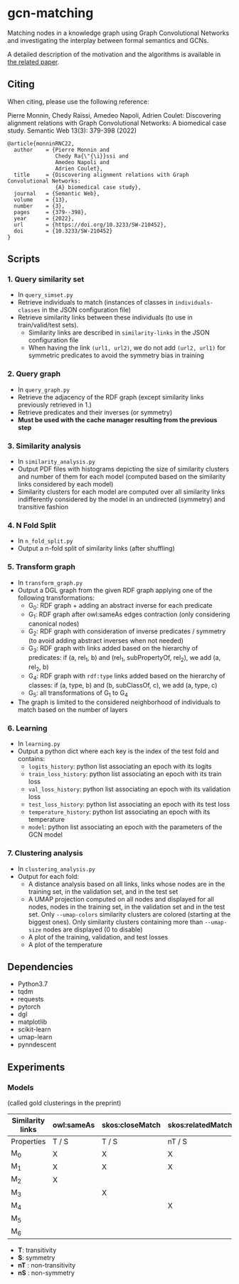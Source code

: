 # gcn-matching

Matching nodes in a knowledge graph using Graph Convolutional Networks and investigating the interplay between formal semantics and GCNs.

A detailed description of the motivation and the algorithms is available in [the related paper](https://doi.org/10.3233/SW-210452).

## Citing

When citing, please use the following reference:

Pierre Monnin, Chedy Raïssi, Amedeo Napoli, Adrien Coulet: Discovering alignment relations with Graph Convolutional Networks: A biomedical case study. Semantic Web 13(3): 379-398 (2022)

```
@article{monninRNC22,
  author    = {Pierre Monnin and
               Chedy Ra{\"{\i}}ssi and
               Amedeo Napoli and
               Adrien Coulet},
  title     = {Discovering alignment relations with Graph Convolutional Networks:
               {A} biomedical case study},
  journal   = {Semantic Web},
  volume    = {13},
  number    = {3},
  pages     = {379--398},
  year      = {2022},
  url       = {https://doi.org/10.3233/SW-210452},
  doi       = {10.3233/SW-210452}
}
```

## Scripts

### 1. Query similarity set

* In ``query_simset.py``
* Retrieve individuals to match (instances of classes in ``individuals-classes`` in the JSON configuration file)
* Retrieve similarity links between these individuals (to use in train/valid/test sets).
  * Similarity links are described in ``similarity-links`` in the JSON configuration file
  * When having the link ``(url1, url2)``, we do not add ``(url2, url1)`` for symmetric predicates to avoid the symmetry
  bias in training

### 2. Query graph

* In ``query_graph.py``
* Retrieve the adjacency of the RDF graph (except similarity links previously retrieved in 1.)
* Retrieve predicates and their inverses (or symmetry)
* **Must be used with the cache manager resulting from the previous step**

### 3. Similarity analysis

* In ``similarity_analysis.py``
* Output PDF files with histograms depicting the size of similarity clusters and number of them for each model (computed
based on the similarity links considered by each model)
* Similarity clusters for each model are computed over all similarity links indifferently considered by the model in an
 undirected (symmetry) and transitive fashion

### 4. N Fold Split

* In ``n_fold_split.py``
* Output a n-fold split of similarity links (after shuffling)

### 5. Transform graph

* In ``transform_graph.py``
* Output a DGL graph from the given RDF graph applying one of the following transformations:
  * G<sub>0</sub>: RDF graph + adding an abstract inverse for each predicate
  * G<sub>1</sub>: RDF graph after owl:sameAs edges contraction (only considering canonical nodes)
  * G<sub>2</sub>: RDF graph with consideration of inverse predicates / symmetry (to avoid adding abstract inverses when
  not needed)
  * G<sub>3</sub>: RDF graph with links added based on the hierarchy of predicates: if (a, rel<sub>1</sub>, b) and
  (rel<sub>1</sub>, subPropertyOf, rel<sub>2</sub>), we add (a, rel<sub>2</sub>, b)
  * G<sub>4</sub>: RDF graph with ``rdf:type`` links added based on the hierarchy of classes: if (a, type, b) and (b,
  subClassOf, c), we add (a, type, c)
  * G<sub>5</sub>:  all transformations of G<sub>1</sub> to G<sub>4</sub>
* The graph is limited to the considered neighborhood of individuals to match based on the number of layers

### 6. Learning

* In ``learning.py``
* Output a python dict where each key is the index of the test fold and contains:
  * ``logits_history``: python list associating an epoch with its logits
  * ``train_loss_history``: python list associating an epoch with its train loss
  * ``val_loss_history``: python list associating an epoch with its validation loss
  * ``test_loss_history``: python list associating an epoch with its test loss
  * ``temperature_history``: python list associating an epoch with its temperature
  * ``model``: python list associating an epoch with the parameters of the GCN model

### 7. Clustering analysis

* In ``clustering_analysis.py``
* Output for each fold:
  * A distance analysis based on all links, links whose nodes are in the training set, in the validation set, and in the test set
  * A UMAP projection computed on all nodes and displayed for all nodes, nodes in the training set, in the validation set and in the test set.
  Only ``--umap-colors`` similarity clusters are colored (starting at the biggest ones). Only similarity clusters containing more than ``--umap-size`` nodes are displayed (0 to disable)
  * A plot of the training, validation, and test losses
  * A plot of the temperature

## Dependencies

* Python3.7
* tqdm
* requests
* pytorch
* dgl
* matplotlib
* scikit-learn
* umap-learn
* pynndescent

## Experiments

### Models

(called gold clusterings in the preprint)

| Similarity links | owl:sameAs | skos:closeMatch | skos:relatedMatch | skos:related | skos:broadMatch |
|---------|---------|---------|---------|---------|---------|
| Properties | T / S | T / S | nT / S | nT / S | T / nS |
| M<sub>0</sub> | X | X | X | X | X |
| M<sub>1</sub> | X | X | X | X | |
| M<sub>2</sub> | X |  |  |  |  |
| M<sub>3</sub> |  | X |  |  |  |
| M<sub>4</sub> |  |  | X |  |  |
| M<sub>5</sub> |  |  |  | X |  |
| M<sub>6</sub> |  |  |  |  | X |

* **T**: transitivity
* **S**: symmetry
* **nT** : non-transitivity
* **nS** : non-symmetry
